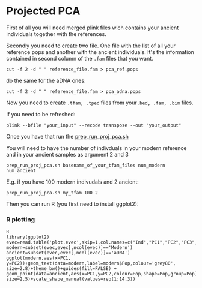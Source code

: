 # Projected PCA
First of all you will need merged plink files wich contains your ancient individuals together with the references.

Secondly you need to create two file. One file with the list of all your reference pops and another with the ancient individuals. It's the information contained in second column of the `.fam` files that you want.

```
cut -f 2 -d " " reference_file.fam > pca_ref.pops
```

do the same for the aDNA ones:

```
cut -f 2 -d " " reference_file.fam > pca_adna.pops
```

Now you need to create `.tfam, .tped` files from your`.bed, .fam, .bim` files.

If you need to be refreshed:

```
plink --bfile "your_input" --recode transpose --out "your_output"
```

Once you have that run the [prep\_run\_proj\_pca.sh](scripts/prep_run_proj_pca.sh)

You will need to have the number of indivduals in your modern reference and in your ancient samples as argument 2 and 3

```
prep_run_proj_pca.sh basename_of_your_tfam_files num_modern num_ancient
```

E.g. if you have 100 modern indivudals and 2 ancient:

```
prep_run_proj_pca.sh my_tfam 100 2
```
Then you can run R (you first need to install ggplot2):

### R plotting
```
R
library(ggplot2)
evec=read.table('plot.evec',skip=1,col.names=c("Ind","PC1","PC2","PC3","PC4","PC5","PC6","PC7","PC8","PC9","PC10","Pop","ModAnc"))
modern=subset(evec,evec[,ncol(evec)]=='Modern')
ancient=subset(evec,evec[,ncol(evec)]=='aDNA')
ggplot(modern,aes(x=PC1, y=PC2))+geom_text(data=modern,label=modern$Pop,colour='grey80', size=2.8)+theme_bw()+guides(fill=FALSE) + geom_point(data=ancient,aes(x=PC1,y=PC2,colour=Pop,shape=Pop,group=Pop), size=2.5)+scale_shape_manual(values=rep(1:14,3))
``` 


